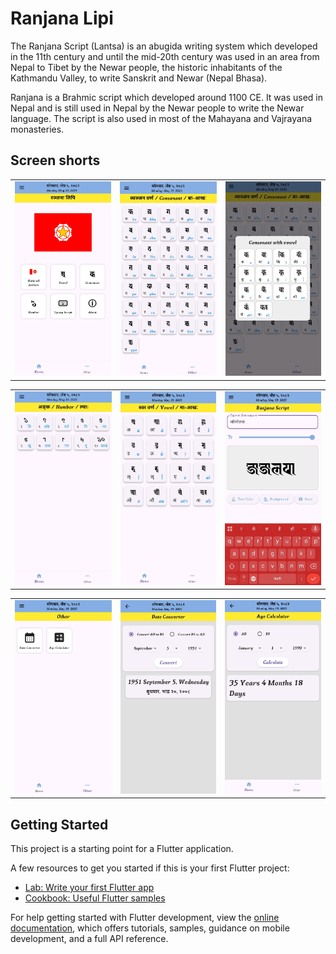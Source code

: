 # Ranjana Lipi

The Ranjana Script (Lantsa) is an abugida writing system which developed in the 11th century and until the mid-20th century was used in an area from Nepal to Tibet by the Newar people, the historic inhabitants of the Kathmandu Valley, to write Sanskrit and Newar (Nepal Bhasa). 

Ranjana is a Brahmic script which developed around 1100 CE. It was used in Nepal and is still used in Nepal by the Newar people to write the Newar language. The script is also used in most of the Mahayana and Vajrayana monasteries. 


## Screen shorts
<table>
<td><img src="./screensorts/HomePage.jpg"></td>
<td><img src="./screensorts/ConsonantPage.jpg"></td>
<td><img src="./screensorts/ConsonantWithVowelPage.jpg"></td>
</table>
<table>
<td><img src="./screensorts/NumberPage.jpg"></td>
<td><img src="./screensorts/VowelPage.jpg"></td>
<td><img src="./screensorts/TypingScriptPage.jpg"></td>
</table>

<table>
<td><img src="./screensorts/OtherPage.jpg"></td>
<td><img src="./screensorts/DateConverterPage.jpg"></td>
<td><img src="./screensorts/AgeCalculationPage.jpg"></td>
</table>

## Getting Started

This project is a starting point for a Flutter application.

A few resources to get you started if this is your first Flutter project:

- [Lab: Write your first Flutter app](https://docs.flutter.dev/get-started/codelab)
- [Cookbook: Useful Flutter samples](https://docs.flutter.dev/cookbook)

For help getting started with Flutter development, view the
[online documentation](https://docs.flutter.dev/), which offers tutorials,
samples, guidance on mobile development, and a full API reference.

